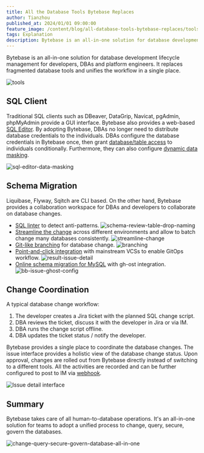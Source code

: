 ```yaml
---
title: All the Database Tools Bytebase Replaces
author: Tianzhou
published_at: 2024/01/01 09:00:00
feature_image: /content/blog/all-database-tools-bytebase-replaces/tools.webp
tags: Explanation
description: Bytebase is an all-in-one solution for database development lifecycle management. It replaces fragmented database tools and unifies the workflow in a single place.
---
```


Bytebase is an all-in-one solution for database development lifecycle management for developers, DBAs and platform engineers. It replaces fragmented database tools and unifies the workflow in a single place.

![tools](/content/blog/all-database-tools-bytebase-replaces/tools.webp)

## SQL Client

Traditional SQL clients such as DBeaver, DataGrip, Navicat, pgAdmin, phpMyAdmin provide a GUI interface.
Bytebase also provides a web-based [SQL Editor](/sql-editor/). By adopting Bytebase, DBAs no longer
need to distribute database credentials to the individuals. DBAs configure the database credentials
in Bytebase once, then grant [database/table access](/docs/security/data-access-control/) to individuals conditionally. Furthermore, they can also configure [dynamic data masking](/docs/security/data-masking/overview/).

![sql-editor-data-masking](/images/page/main/sql-editor/mask.webp)

## Schema Migration

Liquibase, Flyway, Sqitch are CLI based. On the other hand, Bytebase provides a collaboration workspace
for DBAs and developers to collaborate on database changes.

- [SQL linter](/docs/sql-review/overview/) to detect anti-patterns.
  ![schema-review-table-drop-naming](/content/docs/sql-review/schema-review-table-drop-naming.webp)
- [Streamline the change](/docs/change-database/batch-change/) across different environments and allow to batch change many databases consistently.
  ![streamline-change](/images/page/main/batch-change/deployment-config.webp)
- [Git-like branching](/docs/branching/) for database change.
  ![branching](/images/page/main/branching/create-branch.webp)
- [Point-and-click integration](/docs/vcs-integration/overview/) with mainstream VCSs to enable GitOps workflow.
  ![result-issue-detail](/content/docs/vcs-integration/overview/issue-detail.webp)
- [Online schema migration for MySQL](/docs/change-database/online-schema-migration-for-mysql/) with gh-ost integration.
  ![bb-issue-ghost-config](/content/docs/change-database/online-schema-migration-for-mysql/bb-issue-ghost-config.webp)

## Change Coordination

A typical database change workflow:

1. The developer creates a Jira ticket with the planned SQL change script.
1. DBA reviews the ticket, discuss it with the developer in Jira or via IM.
1. DBA runs the change script offline.
1. DBA updates the ticket status / notify the developer.

Bytebase provides a single place to coordinate the database changes. The issue interface provides
a holistic view of the database change status. Upon approval, changes are rolled out from Bytebase
directly instead of switching to a different tools. All the activities are recorded and can be further
configured to post to IM via [webhook](/docs/change-database/change-workflow/change-database/webhook).

![Issue detail interface](/content/docs/issue-detail.webp)

## Summary

Bytebase takes care of all human-to-database operations. It's an all-in-one solution for teams to
adopt a unified process to change, query, secure, govern the databases.

![change-query-secure-govern-database-all-in-one](/images/db-scheme-lg.png)
